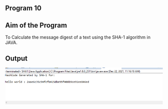 ## Program 10
## Aim of the Program
To Calculate the message digest of a text using the SHA-1 algorithm in JAVA.

## Output
![image](Program10_Output.png)
